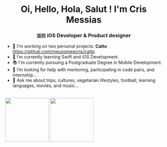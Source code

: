 <h1 align="center"> Oi, Hello, Hola, Salut ! I'm Cris Messias</h1>
<h3 align="center"> 🇧🇷 iOS Developer & Product designer </h3>

- 🔭 I'm working on two personal projects:  **Catto** https://github.com/meunomeecris/catto
- 🌱 I’m currently learning Swift and iOS Development.
- 📚 I'm currently pursuing a Postgraduate Degree in Mobile Development.
- 🤔 I’m looking for help with mentoring, participating in code pairs, and internship...
- 💬 Ask me about trips, cultures, vegetarian lifestyles, football, learning languages, movies, and music...
<br>



 <div>
  <img height="140px" src="https://github-readme-stats.vercel.app/api?username=meunomeecris"/>
  <img height="140px" src="https://github-readme-stats.vercel.app/api/top-langs/?username=meunomeecris"/>
</div> 
